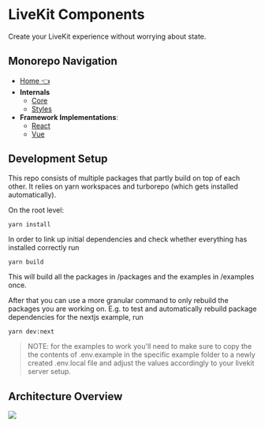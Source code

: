 # LiveKit Components

Create your LiveKit experience without worrying about state.

## Monorepo Navigation
* [Home  👈](/README.md)
* **Internals**
    * [Core](/packages/core/README.md)
    * [Styles](/packages/styles/README.md)
* **Framework Implementations**:
    * [React](/packages/react/README.md)
    * [Vue](/packages/vue/README.md)

## Development Setup

This repo consists of multiple packages that partly build on top of each other.
It relies on yarn workspaces and turborepo (which gets installed automatically).

On the root level:

```bash
yarn install
```

In order to link up initial dependencies and check whether everything has installed correctly run

```
yarn build
```

This will build all the packages in /packages and the examples in /examples once.

After that you can use a more granular command to only rebuild the packages you are working on.
E.g. to test and automatically rebuild package dependencies for the nextjs example, run

```
yarn dev:next
```

> NOTE: for the examples to work you'll need to make sure to copy the the contents of .env.example in the specific example folder to a newly created .env.local file and adjust the values accordingly to your livekit server setup.


## Architecture Overview

[![](https://mermaid.ink/img/pako:eNptUz2P2zAM_SuC5rgHdPTQ5XoHdOjUToUXRaITNRJpSLLvgkP--9FSbMuHaDBo8pF8_PqQmgzIVsakEvy06hSUb6bvHQp-mgK0_PUDIWCKT7OimAIonXa2rCnGOIFLe8-iupvNpRXOTnCx6Uk7y4CGdc3_eLenq4O4d8-qYraYIKByohW_ULvRgGGdSGcbmdZA0SYK14KF9xX7sogGBkADqO0Sseei4Y3ChZO-LrKIA2jbWy2sH8CBR26RJbz7lC9SAuGgT4J6sXVnfn-DwthT8FHANBchjioyVUcnqzcYV0OCjhHCpI5coziTMxZPIk_k270MNDlVlTTY0zln3chvQZ-Z5ughM9oFfxTuaw9E0_wonq04jtaZKAgfgtZJjRGyPPPuA_ltfTKumkIdcJk211lH_tjqqLdm3brye-uw9l-XovJ-1Jn9jOq1-hJw5VzTMZcKm8XNOD95kB6CV9bwSWXHTqYzeOhky6KBXo0udbLDG0PVmOjPFbVsUxjhIMfBbEe4KMHM6_y7XGk-1oMcFP4jYkivXITbJ88xPgo?type=png)](https://mermaid-js.github.io/mermaid-live-editor/edit#pako:eNptUz2P2zAM_SuC5rgHdPTQ5XoHdOjUToUXRaITNRJpSLLvgkP--9FSbMuHaDBo8pF8_PqQmgzIVsakEvy06hSUb6bvHQp-mgK0_PUDIWCKT7OimAIonXa2rCnGOIFLe8-iupvNpRXOTnCx6Uk7y4CGdc3_eLenq4O4d8-qYraYIKByohW_ULvRgGGdSGcbmdZA0SYK14KF9xX7sogGBkADqO0Sseei4Y3ChZO-LrKIA2jbWy2sH8CBR26RJbz7lC9SAuGgT4J6sXVnfn-DwthT8FHANBchjioyVUcnqzcYV0OCjhHCpI5coziTMxZPIk_k270MNDlVlTTY0zln3chvQZ-Z5ughM9oFfxTuaw9E0_wonq04jtaZKAgfgtZJjRGyPPPuA_ltfTKumkIdcJk211lH_tjqqLdm3brye-uw9l-XovJ-1Jn9jOq1-hJw5VzTMZcKm8XNOD95kB6CV9bwSWXHTqYzeOhky6KBXo0udbLDG0PVmOjPFbVsUxjhIMfBbEe4KMHM6_y7XGk-1oMcFP4jYkivXITbJ88xPgo)